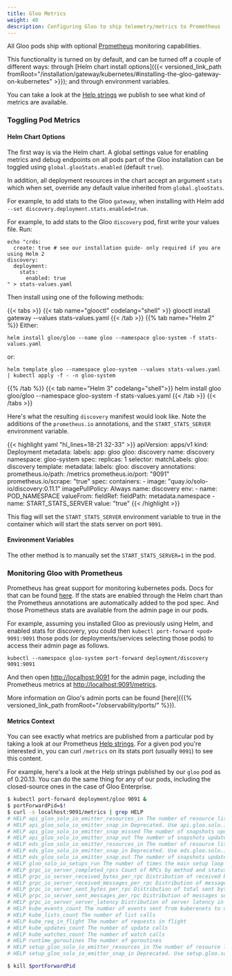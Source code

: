 ```yaml
---
title: Gloo Metrics
weight: 40
description: Configuring Gloo to ship telemetry/metrics to Prometheus
---
```




All Gloo pods ship with optional [Prometheus](https://prometheus.io/) monitoring capabilities.

This functionality is turned on by default, and can be turned off a couple of different ways: through [Helm chart install
options]({{< versioned_link_path fromRoot="/installation/gateway/kubernetes/#installing-the-gloo-gateway-on-kubernetes" >}}); and through environment variables.

You can take a look at the [Help strings](#metrics-context) we publish to see what kind of metrics are available.

### Toggling Pod Metrics

#### Helm Chart Options

The first way is via the Helm chart. A global settings value for enabling metrics and debug endpoints on all pods part
of the Gloo installation can be toggled using `global.glooStats.enabled` (default `true`). 

In addition, all deployment resources in the chart accept an argument `stats` which when set, override any default
value inherited from `global.glooStats`.

For example, to add stats to the Gloo `gateway`, when installing with Helm add  `--set discovery.deployment.stats.enabled=true`.

For example, to add stats to the Gloo `discovery` pod, first write your values file. Run:

```shell script
echo "crds:
  create: true # see our installation guide- only required if you are using Helm 2
discovery:
  deployment:
    stats:
      enabled: true
" > stats-values.yaml
```

Then install using one of the following methods:

{{< tabs >}}
{{< tab name="glooctl" codelang="shell" >}}
glooctl install gateway --values stats-values.yaml
{{< /tab >}}
{{% tab name="Helm 2" %}}
Either:

```shell script
helm install gloo/gloo --name gloo --namespace gloo-system -f stats-values.yaml
```

or:

```shell script
helm template gloo --namespace gloo-system --values stats-values.yaml  | kubectl apply -f - -n gloo-system
```
{{% /tab %}}
{{< tab name="Helm 3" codelang="shell">}}
helm install gloo gloo/gloo --namespace gloo-system -f stats-values.yaml
{{< /tab >}}
{{< /tabs >}}

Here's what the resulting `discovery` manifest would look like. Note the additions of the `prometheus.io` annotations,
and the `START_STATS_SERVER` environment variable.

{{< highlight yaml "hl_lines=18-21 32-33" >}}
apiVersion: apps/v1
kind: Deployment
metadata:
  labels:
    app: gloo
    gloo: discovery
  name: discovery
  namespace: gloo-system
spec:
  replicas: 1
  selector:
    matchLabels:
      gloo: discovery
  template:
    metadata:
      labels:
        gloo: discovery
      annotations:
        prometheus.io/path: /metrics
        prometheus.io/port: "9091"
        prometheus.io/scrape: "true"
    spec:
      containers:
      - image: "quay.io/solo-io/discovery:0.11.1"
        imagePullPolicy: Always
        name: discovery
        env:
          - name: POD_NAMESPACE
            valueFrom:
              fieldRef:
                fieldPath: metadata.namespace
          - name: START_STATS_SERVER
            value: "true"
{{< /highlight >}}

This flag will set the `START_STATS_SERVER` environment variable to true in the container which will start the stats
server on port `9091`.

#### Environment Variables

The other method is to manually set the `START_STATS_SERVER=1` in the pod.

### Monitoring Gloo with Prometheus

Prometheus has great support for monitoring kubernetes pods. Docs for that can be found
[here](https://prometheus.io/docs/prometheus/latest/configuration/configuration/#kubernetes_sd_config). If the stats
are enabled through the Helm chart than the Prometheus annotations are automatically added to the pod spec. And those
Prometheus stats are available from the admin page in our pods.

For example, assuming you installed Gloo as previously using Helm, and enabled stats for discovery, you
could then `kubectl port-forward <pod> 9091:9091` those pods (or deployments/services selecting those pods) to access
their admin page as follows.

```shell
kubectl --namespace gloo-system port-forward deployment/discovery 9091:9091
```

And then open <http://localhost:9091> for the admin page, including the Prometheus metrics at <http://localhost:9091/metrics>.

More information on Gloo's admin ports can be found [here]({{% versioned_link_path fromRoot="/observability/ports/" %}}).

#### Metrics Context

You can see exactly what metrics are published from a particular pod by taking a look at our Prometheus
[Help strings](https://prometheus.io/docs/instrumenting/writing_exporters/#help-strings). For a given
pod you're interested in, you can curl `/metrics` on its stats port (usually `9091`) to see this content.

For example, here's a look at the Help strings published by our `gloo` pod as of 0.20.13. You can do the
same thing for any of our pods, including the closed-source ones in the case of Gloo Enterprise.

```bash
$ kubectl port-forward deployment/gloo 9091 &
$ portForwardPid=$!
$ curl -s localhost:9091/metrics | grep HELP
# HELP api_gloo_solo_io_emitter_resources_in The number of resource lists received on open watch channels
# HELP api_gloo_solo_io_emitter_snap_in Deprecated. Use api.gloo.solo.io/emitter/resources_in. The number of snapshots updates coming in.
# HELP api_gloo_solo_io_emitter_snap_missed The number of snapshots updates going missed. this can happen in heavy load. missed snapshot will be re-tried after a second.
# HELP api_gloo_solo_io_emitter_snap_out The number of snapshots updates going out
# HELP eds_gloo_solo_io_emitter_resources_in The number of resource lists received on open watch channels
# HELP eds_gloo_solo_io_emitter_snap_in Deprecated. Use eds.gloo.solo.io/emitter/resources_in. The number of snapshots updates coming in.
# HELP eds_gloo_solo_io_emitter_snap_out The number of snapshots updates going out
# HELP gloo_solo_io_setups_run The number of times the main setup loop has run
# HELP grpc_io_server_completed_rpcs Count of RPCs by method and status.
# HELP grpc_io_server_received_bytes_per_rpc Distribution of received bytes per RPC, by method.
# HELP grpc_io_server_received_messages_per_rpc Distribution of messages received count per RPC, by method.
# HELP grpc_io_server_sent_bytes_per_rpc Distribution of total sent bytes per RPC, by method.
# HELP grpc_io_server_sent_messages_per_rpc Distribution of messages sent count per RPC, by method.
# HELP grpc_io_server_server_latency Distribution of server latency in milliseconds, by method.
# HELP kube_events_count The number of events sent from kuberenets to us
# HELP kube_lists_count The number of list calls
# HELP kube_req_in_flight The number of requests in flight
# HELP kube_updates_count The number of update calls
# HELP kube_watches_count The number of watch calls
# HELP runtime_goroutines The number of goroutines
# HELP setup_gloo_solo_io_emitter_resources_in The number of resource lists received on open watch channels
# HELP setup_gloo_solo_io_emitter_snap_in Deprecated. Use setup.gloo.solo.io/emitter/resources_in. The number of snapshots updates coming in.

$ kill $portForwardPid
```

